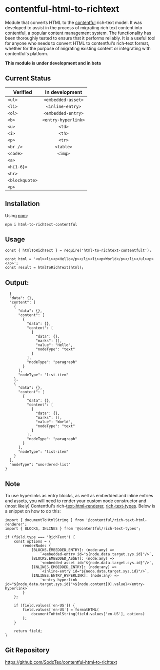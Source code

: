 # contentful-html-to-richtext

Module that converts HTML to the [contentful](https://www.contentful.com/) rich-text model. 
It was developed to assist in the process of migrating rich text content into contentful, a popular content management system. 
The functionality has been thoroughly tested to ensure that it performs reliably. It is a useful tool for anyone who
needs to convert HTML to contentful's rich-text format, whether for the purpose of migrating existing content or integrating with contentful's platform.

**This module is under development and in beta**

## Current Status

| Verified      | In development     |
| ------------- |:------------------:|
| `<ul>`        | `<embedded-asset>` |
| `<li>`        | `<inline-entry>`   |
| `<ol>`        | `<embedded-entry>` |
| `<b>`         | `<entry-hyperlink>`|
| `<u>`         | `<td>`             |
| `<i>`         | `<th>`             |
| `<p>`         | `<tr>`             |
| `<br />`      | `<table>`          |
| `<code>`      | `<img>`            |
| `<a>`         |                    |
| `<h{1-6}>`    |                    |
| `<hr>`        |                    |
| `<blockquote>`|                    |
| `<p>`         |                    |

## Installation

Using [npm](https://www.npmjs.com/package/html-to-richtext-contentful):

`npm i html-to-richtext-contentful`

## Usage

```
const { htmlToRichText } = require('html-to-richtext-contentfult');

const html = '<ul><li><p>Hello</p></li><li><p>World</p></li></ul><p></p>';
const result = htmlToRichText(html);
```

## Output:

```
  {
  "data": {},
  "content": [
    {
      "data": {},
      "content": [
        {
          "data": {},
          "content": [
            {
              "data": {},
              "marks": [],
              "value": "Hello",
              "nodeType": "text"
            }
          ],
          "nodeType": "paragraph"
        }
      ],
      "nodeType": "list-item"
    },
    {
      "data": {},
      "content": [
        {
          "data": {},
          "content": [
            {
              "data": {},
              "marks": [],
              "value": "World",
              "nodeType": "text"
            }
          ],
          "nodeType": "paragraph"
        }
      ],
      "nodeType": "list-item"
    }
  ],
  "nodeType": "unordered-list"
}
```

## Note

To use hyperlinks as entry blocks, as well as embedded and inline entries and assets, you will need to render your custom node constructor and (most likely) Contentful's rich-[text-html-renderer](https://www.npmjs.com/package/@contentful/rich-text-html-renderer), [rich-text-types](https://www.npmjs.com/package/@contentful/rich-text-types). 
Below is a snippet on how to do this:

```
import { documentToHtmlString } from '@contentful/rich-text-html-renderer';
import { BLOCKS, INLINES } from '@contentful/rich-text-types';

if (field.type === 'RichText') {
    const options = {
        renderNode: {
            [BLOCKS.EMBEDDED_ENTRY]: (node:any) =>
                `<embedded-entry id="${node.data.target.sys.id}"/>`,
            [BLOCKS.EMBEDDED_ASSET]: (node:any) =>
                `<embedded-asset id="${node.data.target.sys.id}"/>`,
            [INLINES.EMBEDDED_ENTRY]: (node:any) =>
                `<inline-entry id="${node.data.target.sys.id}"/>`,
            [INLINES.ENTRY_HYPERLINK]: (node:any) =>
                `<entry-hyperlink id="${node.data.target.sys.id}">${node.content[0].value}</entry-hyperlink>`
        }
    };

    if (field.values['en-US']) {
        field.values['en-US'] = formatHTML(
            documentToHtmlString(field.values['en-US'], options)
        );
    }

    return field;
}
```

## Git Repository

https://github.com/SodoTeo/contentful-html-to-richtext

